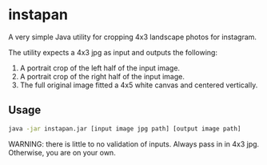 # instapan
A very simple Java utility for cropping 4x3 landscape photos for instagram.

The utility expects a 4x3 jpg as input and outputs the following:
1. A portrait crop of the left half of the input image.
2. A portrait crop of the right half of the input image.
3. The full original image fitted a 4x5 white canvas and centered vertically.

## Usage
```bash
java -jar instapan.jar [input image jpg path] [output image path]
```

WARNING: there is little to no validation of inputs. Always pass in
in 4x3 jpg. Otherwise, you are on your own.